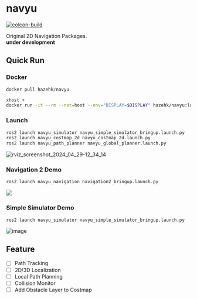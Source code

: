 # navyu
[![colcon-build](https://github.com/RyuYamamoto/navyu/actions/workflows/colcon-build.yml/badge.svg)](https://github.com/RyuYamamoto/navyu/actions/workflows/colcon-build.yml)

Original 2D Navigation Packages.  
**under development**

## Quick Run
### Docker
```bash
docker pull hazehk/navyu

xhost +
docker run -it --rm --net=host --env="DISPLAY=$DISPLAY" hazehk/navyu:latest
```

### Launch 
```bash
ros2 launch navyu_simulator navyu_simple_simulator_bringup.launch.py
ros2 launch navyu_costmap_2d navyu_costmap_2d.launch.py
ros2 launch navyu_path_planner navyu_global_planner.launch.py
```

![rviz_screenshot_2024_04_29-12_34_14](https://github.com/RyuYamamoto/navyu/assets/6177252/6aea86e5-2e57-44f4-98f6-69d3431346db)

### Navigation 2 Demo
```bash
ros2 launch navyu_navigation navigation2_bringup.launch.py
```
[![](https://img.youtube.com/vi/V2hUBr7PJto/0.jpg)](https://www.youtube.com/watch?v=V2hUBr7PJto)

### Simple Simulator Demo
```
ros2 launch navyu_simulator navyu_simple_simulator_bringup.launch.py
```
![image](https://github.com/RyuYamamoto/navyu/assets/6177252/9d6984f6-edd8-4c10-a049-9d9f2b11834b)

## Feature
- [ ] Path Tracking
- [ ] 2D/3D Localization
- [ ] Local Path Planning
- [ ] Collision Monitor
- [ ] Add Obstacle Layer to Costmap
